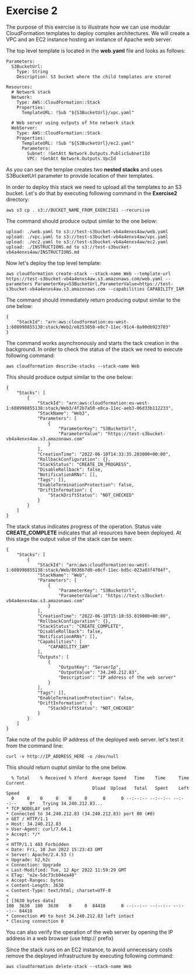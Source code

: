 # Exercise 2

The purpose of this exercise is to illustrate how we can use modular CloudFormation templates to deploy complex architectures. We will create a VPC and an EC2 instance hosting an instance of Apache web server.

The top level template is located in the **web.yaml** file and looks as follows:

```
Parameters:
  S3BucketUrl:
    Type: String
    Description: S3 bucket where the child templates are stored

Resources:
  # Network stack
  Network:
    Type: AWS::CloudFormation::Stack
    Properties:
      TemplateURL: !Sub "${S3BucketUrl}/vpc.yaml"

  # Web server using outputs of hte network stack
  WebServer:
    Type: AWS::CloudFormation::Stack
    Properties:
      TemplateURL: !Sub "${S3BucketUrl}/ec2.yaml"
      Parameters:
        Subnet: !GetAtt Network.Outputs.PublicSubnet1Id
        VPC: !GetAtt Network.Outputs.VpcId
```

As you can see the templae creates two **nested stacks** and uses S3BucketUrl parameter to provide location of their templates.

In order to deploy this stack we need to upload all the templates to an S3 bucket. Let's do that by executing following command in the **Exercise2** directory:
```
aws s3 cp . s3://BUCKET_NAME_FROM_EXERCISE1 --recursive
```

The command should produce output similar to the one below:
```
upload: ./web.yaml to s3://test-s3bucket-vb4a4enxs4aw/web.yaml  
upload: ./vpc.yaml to s3://test-s3bucket-vb4a4enxs4aw/vpc.yaml  
upload: ./ec2.yaml to s3://test-s3bucket-vb4a4enxs4aw/ec2.yaml 
upload: ./INSTRUCTIONS.md to s3://test-s3bucket-vb4a4enxs4aw/INSTRUCTIONS.md
```

Now let's deploy the top level template:

```
aws cloudformation create-stack --stack-name Web --template-url https://test-s3bucket-vb4a4enxs4aw.s3.amazonaws.com/web.yaml --parameters ParameterKey=S3BucketUrl,ParameterValue=https://test-s3bucket-vb4a4enxs4aw.s3.amazonaws.com --capabilities CAPABILITY_IAM
```

The command should immediately return producing output similar to the one below:

```
{
    "StackId": "arn:aws:cloudformation:eu-west-1:608998855138:stack/Web2/e8253050-e8c7-11ec-91c4-0a90db923703"
}
```

The command works asynchronously and starts the tack creation in the background. In order to check the status of the stack we need to execute following command:

```
aws cloudformation describe-stacks --stack-name Web
```

This should produce output similar to the one below:

```
{
    "Stacks": [
        {
            "StackId": "arn:aws:cloudformation:eu-west-1:608998855138:stack/Web3/4f2b7a50-e8ca-11ec-aeb3-06d33b112233",
            "StackName": "Web3",
            "Parameters": [
                {
                    "ParameterKey": "S3BucketUrl",
                    "ParameterValue": "https://test-s3bucket-vb4a4enxs4aw.s3.amazonaws.com"
                }
            ],
            "CreationTime": "2022-06-10T14:33:35.203000+00:00",
            "RollbackConfiguration": {},
            "StackStatus": "CREATE_IN_PROGRESS",
            "DisableRollback": false,
            "NotificationARNs": [],
            "Tags": [],
            "EnableTerminationProtection": false,
            "DriftInformation": {
                "StackDriftStatus": "NOT_CHECKED"
            }
        }
    ]
}
```

The stack status indicates progress of the operation. Status vale **CREATE_COMPLETE** indicates that all resources have been deployed. At this stage the output value of the stack can be seen:

```
{
    "Stacks": [
        {
            "StackId": "arn:aws:cloudformation:eu-west-1:608998855138:stack/Web/8636b7d0-e8cf-11ec-bd5c-023a03f4704f",
            "StackName": "Web",
            "Parameters": [
                {
                    "ParameterKey": "S3BucketUrl",
                    "ParameterValue": "https://test-s3bucket-vb4a4enxs4aw.s3.amazonaws.com"
                }
            ],
            "CreationTime": "2022-06-10T15:10:55.019000+00:00",
            "RollbackConfiguration": {},
            "StackStatus": "CREATE_COMPLETE",
            "DisableRollback": false,
            "NotificationARNs": [],
            "Capabilities": [
                "CAPABILITY_IAM"
            ],
            "Outputs": [
                {
                    "OutputKey": "ServerIp",
                    "OutputValue": "34.240.212.83",
                    "Description": "IP address of the web server"
                }
            ],
            "Tags": [],
            "EnableTerminationProtection": false,
            "DriftInformation": {
                "StackDriftStatus": "NOT_CHECKED"
            }
        }
    ]
}
```

Take note of the public IP address of the deployed web server. let's test it from the command line:

```
curl -v http://IP_ADDRESS_HERE -o /dev/null
```

This should return ouptut similar to the one below. 

```
  % Total    % Received % Xferd  Average Speed   Time    Time     Time  Current
                                 Dload  Upload   Total   Spent    Left  Speed
  0     0    0     0    0     0      0      0 --:--:-- --:--:-- --:--:--     0*   Trying 34.240.212.83...
* TCP_NODELAY set
* Connected to 34.240.212.83 (34.240.212.83) port 80 (#0)
> GET / HTTP/1.1
> Host: 34.240.212.83
> User-Agent: curl/7.64.1
> Accept: */*
> 
< HTTP/1.1 403 Forbidden
< Date: Fri, 10 Jun 2022 15:23:43 GMT
< Server: Apache/2.4.53 ()
< Upgrade: h2,h2c
< Connection: Upgrade
< Last-Modified: Tue, 12 Apr 2022 11:59:29 GMT
< ETag: "e2e-5dc73cb04ea40"
< Accept-Ranges: bytes
< Content-Length: 3630
< Content-Type: text/html; charset=UTF-8
< 
{ [3630 bytes data]
100  3630  100  3630    0     0  84418      0 --:--:-- --:--:-- --:--:-- 84418
* Connection #0 to host 34.240.212.83 left intact
* Closing connection 0
```

You can also verify the operation of the web server by opening the IP address in a web browser (use http:// prefix)

Since the stack runs on an EC2 instance, to avoid unnecessary costs remove the deployed infrastructure by executing following command:

```
aws cloudformation delete-stack --stack-name Web
```